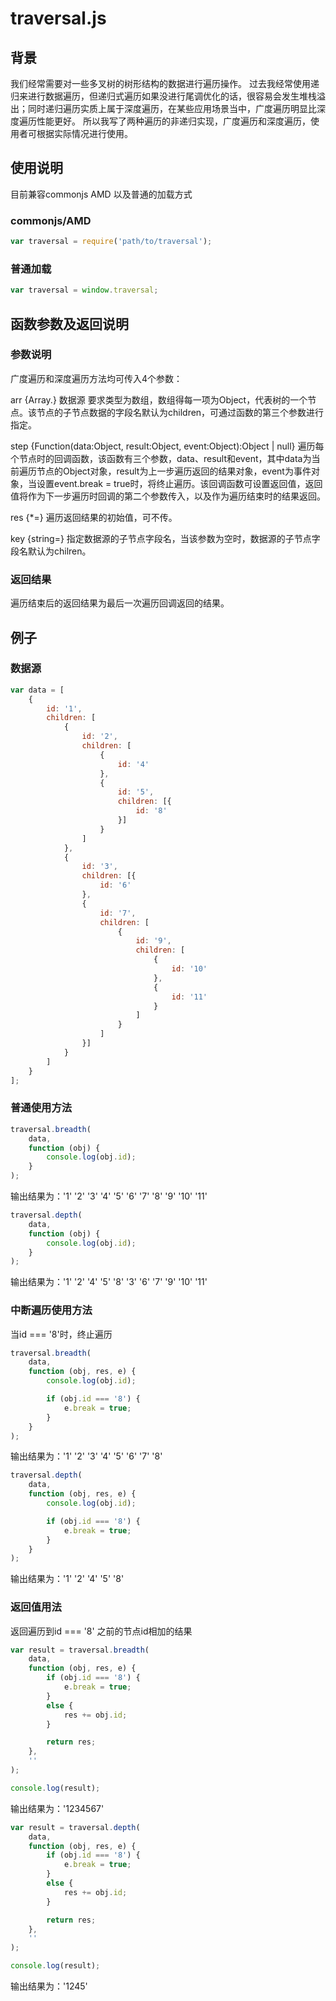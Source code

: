 # traversal.js

## 背景
我们经常需要对一些多叉树的树形结构的数据进行遍历操作。
过去我经常使用递归来进行数据遍历，但递归式遍历如果没进行尾调优化的话，很容易会发生堆栈溢出；同时递归遍历实质上属于深度遍历，在某些应用场景当中，广度遍历明显比深度遍历性能更好。
所以我写了两种遍历的非递归实现，广度遍历和深度遍历，使用者可根据实际情况进行使用。

## 使用说明
目前兼容commonjs AMD 以及普通的加载方式

### commonjs/AMD
```javascript
var traversal = require('path/to/traversal');
```

### 普通加载
```javascript
var traversal = window.traversal;
```

## 函数参数及返回说明

### 参数说明

广度遍历和深度遍历方法均可传入4个参数：

arr {Array.<Object>} 数据源 要求类型为数组，数组得每一项为Object，代表树的一个节点。该节点的子节点数据的字段名默认为children，可通过函数的第三个参数进行指定。

step {Function(data:Object, result:Object, event:Object):Object | null} 遍历每个节点时的回调函数，该函数有三个参数，data、result和event，其中data为当前遍历节点的Object对象，result为上一步遍历返回的结果对象，event为事件对象，当设置event.break = true时，将终止遍历。该回调函数可设置返回值，返回值将作为下一步遍历时回调的第二个参数传入，以及作为遍历结束时的结果返回。

res {*=} 遍历返回结果的初始值，可不传。

key {string=} 指定数据源的子节点字段名，当该参数为空时，数据源的子节点字段名默认为chilren。

### 返回结果

遍历结束后的返回结果为最后一次遍历回调返回的结果。

## 例子

### 数据源

```javascript
var data = [
    {
        id: '1',
        children: [
            {
                id: '2',
                children: [
                    {
                        id: '4'
                    },
                    {
                        id: '5',
                        children: [{
                            id: '8'
                        }]
                    }
                ]
            },
            {
                id: '3',
                children: [{
                    id: '6'
                },
                {
                    id: '7',
                    children: [
                        {
                            id: '9',
                            children: [
                                {
                                    id: '10'
                                },
                                {
                                    id: '11'
                                }
                            ]
                        }
                    ]
                }]
            }
        ]
    }
];

```

### 普通使用方法

```javascript
traversal.breadth(
    data,
    function (obj) {
        console.log(obj.id);
    }
);
```

输出结果为：'1' '2' '3' '4' '5' '6' '7' '8' '9' '10' '11'

```javascript
traversal.depth(
    data,
    function (obj) {
        console.log(obj.id);
    }
);
```

输出结果为：'1' '2' '4' '5' '8' '3' '6' '7' '9' '10' '11'

### 中断遍历使用方法

当id === '8'时，终止遍历

```javascript
traversal.breadth(
    data,
    function (obj, res, e) {
        console.log(obj.id);

        if (obj.id === '8') {
            e.break = true;
        }
    }
);
```

输出结果为：'1' '2' '3' '4' '5' '6' '7' '8'

```javascript
traversal.depth(
    data,
    function (obj, res, e) {
        console.log(obj.id);

        if (obj.id === '8') {
            e.break = true;
        }
    }
);
```

输出结果为：'1' '2' '4' '5' '8'

### 返回值用法

返回遍历到id === '8' 之前的节点id相加的结果

```javascript
var result = traversal.breadth(
    data,
    function (obj, res, e) {
        if (obj.id === '8') {
            e.break = true;
        }
        else {
            res += obj.id;
        }

        return res;
    },
    ''
);

console.log(result);
```

输出结果为：'1234567'

```javascript
var result = traversal.depth(
    data,
    function (obj, res, e) {
        if (obj.id === '8') {
            e.break = true;
        }
        else {
            res += obj.id;
        }

        return res;
    },
    ''
);

console.log(result);
```

输出结果为：'1245'
